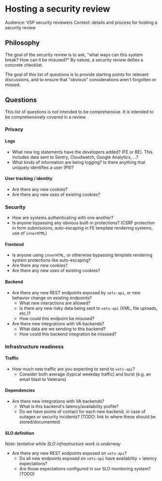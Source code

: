 # Hosting a security review

Audience: VSP security reviewers
Context: details and process for hosting a security review


## Philosophy

The goal of the security review is to ask, "what ways can this system break? How can it be misused?" By nature, a security review defies a concrete checklist.

The goal of this list of questions is to provide starting points for relevant discussions, and to ensure that "obvious" considerations aren't forgotten or missed.

## Questions

This list of questions is _not_ intended to be comprehensive. It _is_ intended to be comprehensively covered in a review.

### Privacy

#### Logs

* What new log statements have the developers added? (FE or BE). This includes data sent to Sentry, Cloudwatch, Google Analytics, ...?
* What kinds of information are being logging? Is there anything that uniquely identifies a user (PII)?

#### User tracking / identity

* Are there any new cookies?
* Are there any new uses of existing cookies?

### Security

* How are systems authenticating with one another?
* Is anyone bypassing any obvious built-in protections? (CSRF protection in form submissions, auto-escaping in FE template rendering systems, use of `innerHTML`)

#### Frontend

* Is anyone using `innerHTML`, or otherwise bypassing template rendering system protections like auto-escaping?
* Are there any new cookies?
* Are there any new uses of existing cookies?

#### Backend

* Are there any new REST endpoints exposed by `vets-api`, or new behavior change on existing endpoints?
    * What new interactions are allowed?
    * Is there any new risky data being sent to `vets-api` (XML, file uploads, etc.)?
    * How could this endpoint be misused?
* Are there new integrations with VA backends?
    * What data are we sending to this backend?
    * How could this backend integration be misused?

### Infrastructure readiness

#### Traffic

* How much new traffic are you expecting to send to `vets-api`?
    * Consider both average (typical weekday traffic) and burst (e.g. an email blast to Veterans)

#### Dependencies

* Are there new integrations with VA backends?
    * What is this backend's latency/availability profile?
    * Do we have points of contact for each new backend, in case of outages or security incidents? (TODO: link to where these should be stored/documented)

#### SLO definition

*Note: tentative while SLO infrastructure work is underway*

* Are there any new REST endpoints exposed on `vets-api`?
    * Do all new endpoints exposed on `vets-api` have availability + latency expectations?
    * Are those expectations configured in our SLO monitoring system? (TODO)
